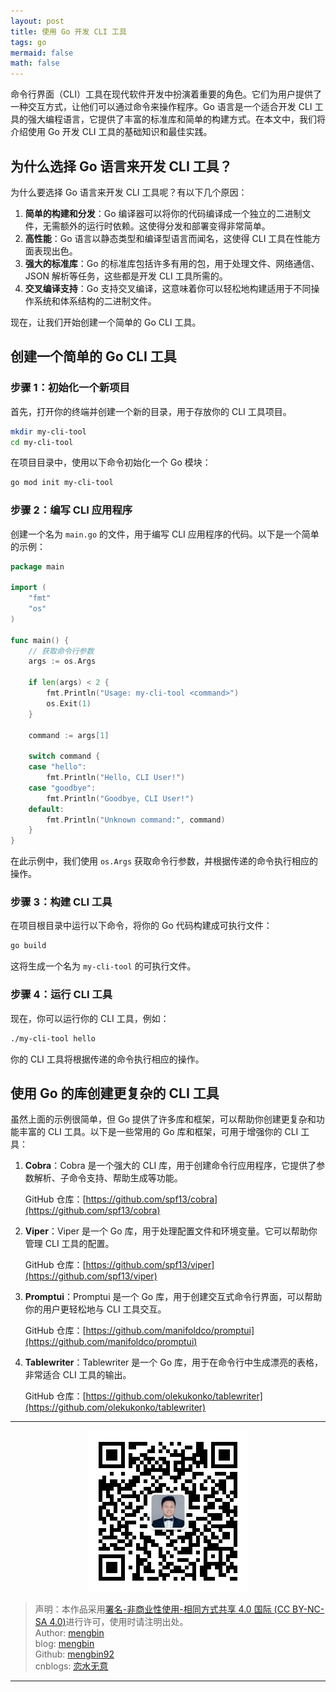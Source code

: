 ```yaml
---
layout: post
title: 使用 Go 开发 CLI 工具
tags: go
mermaid: false
math: false
---  
```


命令行界面（CLI）工具在现代软件开发中扮演着重要的角色。它们为用户提供了一种交互方式，让他们可以通过命令来操作程序。Go 语言是一个适合开发 CLI 工具的强大编程语言，它提供了丰富的标准库和简单的构建方式。在本文中，我们将介绍使用 Go 开发 CLI 工具的基础知识和最佳实践。

## 为什么选择 Go 语言来开发 CLI 工具？

为什么要选择 Go 语言来开发 CLI 工具呢？有以下几个原因：

1. **简单的构建和分发**：Go 编译器可以将你的代码编译成一个独立的二进制文件，无需额外的运行时依赖。这使得分发和部署变得非常简单。
2. **高性能**：Go 语言以静态类型和编译型语言而闻名，这使得 CLI 工具在性能方面表现出色。
3. **强大的标准库**：Go 的标准库包括许多有用的包，用于处理文件、网络通信、JSON 解析等任务，这些都是开发 CLI 工具所需的。
4. **交叉编译支持**：Go 支持交叉编译，这意味着你可以轻松地构建适用于不同操作系统和体系结构的二进制文件。

现在，让我们开始创建一个简单的 Go CLI 工具。

## 创建一个简单的 Go CLI 工具

### 步骤 1：初始化一个新项目

首先，打开你的终端并创建一个新的目录，用于存放你的 CLI 工具项目。

```bash
mkdir my-cli-tool
cd my-cli-tool
```

在项目目录中，使用以下命令初始化一个 Go 模块：

```bash
go mod init my-cli-tool
```

### 步骤 2：编写 CLI 应用程序

创建一个名为 `main.go` 的文件，用于编写 CLI 应用程序的代码。以下是一个简单的示例：

```go
package main

import (
    "fmt"
    "os"
)

func main() {
    // 获取命令行参数
    args := os.Args

    if len(args) < 2 {
        fmt.Println("Usage: my-cli-tool <command>")
        os.Exit(1)
    }

    command := args[1]

    switch command {
    case "hello":
        fmt.Println("Hello, CLI User!")
    case "goodbye":
        fmt.Println("Goodbye, CLI User!")
    default:
        fmt.Println("Unknown command:", command)
    }
}
```

在此示例中，我们使用 `os.Args` 获取命令行参数，并根据传递的命令执行相应的操作。

### 步骤 3：构建 CLI 工具

在项目根目录中运行以下命令，将你的 Go 代码构建成可执行文件：

```bash
go build
```

这将生成一个名为 `my-cli-tool` 的可执行文件。

### 步骤 4：运行 CLI 工具

现在，你可以运行你的 CLI 工具，例如：

```bash
./my-cli-tool hello
```

你的 CLI 工具将根据传递的命令执行相应的操作。

## 使用 Go 的库创建更复杂的 CLI 工具

虽然上面的示例很简单，但 Go 提供了许多库和框架，可以帮助你创建更复杂和功能丰富的 CLI 工具。以下是一些常用的 Go 库和框架，可用于增强你的 CLI 工具：

1. **Cobra**：Cobra 是一个强大的 CLI 库，用于创建命令行应用程序，它提供了参数解析、子命令支持、帮助生成等功能。

   GitHub 仓库：[https://github.com/spf13/cobra](https://github.com/spf13/cobra)

2. **Viper**：Viper 是一个 Go 库，用于处理配置文件和环境变量。它可以帮助你管理 CLI 工具的配置。

   GitHub 仓库：[https://github.com/spf13/viper](https://github.com/spf13/viper)

3. **Promptui**：Promptui 是一个 Go 库，用于创建交互式命令行界面，可以帮助你的用户更轻松地与 CLI 工具交互。

   GitHub 仓库：[https://github.com/manifoldco/promptui](https://github.com/manifoldco/promptui)

4. **Tablewriter**：Tablewriter 是一个 Go 库，用于在命令行中生成漂亮的表格，非常适合 CLI 工具的输出。

   GitHub 仓库：[https://github.com/olekukonko/tablewriter](https://github.com/olekukonko/tablewriter)

---

<div align="center">
  <img src="../img/qrcode_wechat.jpg" alt="孟斯特">
</div>

> 声明：本作品采用[署名-非商业性使用-相同方式共享 4.0 国际 (CC BY-NC-SA 4.0)](https://creativecommons.org/licenses/by-nc-sa/4.0/deed.zh)进行许可，使用时请注明出处。  
> Author: [mengbin](mengbin1992@outlook.com)  
> blog: [mengbin](https://mengbin.top)  
> Github: [mengbin92](https://mengbin92.github.io/)  
> cnblogs: [恋水无意](https://www.cnblogs.com/lianshuiwuyi/)  

---
